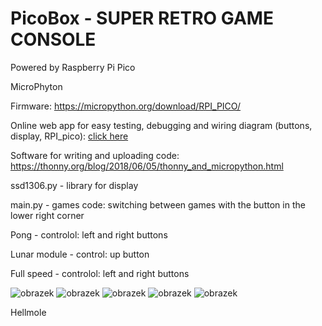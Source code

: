 # PicoBox - SUPER RETRO GAME CONSOLE

Powered by Raspberry Pi Pico 

MicroPhyton 

Firmware:
 https://micropython.org/download/RPI_PICO/

Online web app for easy testing, debugging and wiring diagram (buttons, display, RPI_pico):
[click here](https://wokwi.com/projects/393411439386336257)


Software for writing and uploading code: https://thonny.org/blog/2018/06/05/thonny_and_micropython.html

ssd1306.py - library for display

main.py - games code:
switching between games with the button in the lower right corner

Pong - controlol: left and right buttons 

Lunar module - control: up button

Full speed - controlol: left and right buttons 

![obrazek](https://github.com/Hellmole/Rasberry-pi-pico-games/assets/149156309/01298f36-ff48-4066-9f4c-a2ab17108458)
![obrazek](https://github.com/Hellmole/Rasberry-pi-pico-games/assets/149156309/b2f4f96f-30f2-4982-b554-66fab6cb806e)
![obrazek](https://github.com/Hellmole/Rasberry-pi-pico-games/assets/149156309/2e743311-26dd-40e4-b73f-a4ef2d58f332)
![obrazek](https://github.com/Hellmole/Rasberry-pi-pico-games/assets/149156309/3a45bbd4-a0f8-427f-967a-2fb3f69aa238)
![obrazek](https://github.com/Hellmole/Rasberry-pi-pico-games/assets/149156309/e59907ff-3dfc-48a1-b67b-b7e7e9c3085a)

Hellmole

